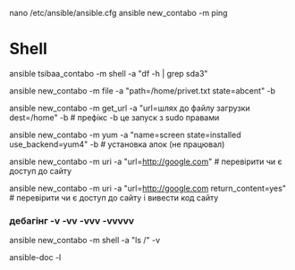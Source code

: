



nano /etc/ansible/ansible.cfg
ansible new_contabo -m ping

# Shell

ansible tsibaa_contabo -m shell -a "df -h | grep sda3"

ansible new_contabo -m file -a "path=/home/privet.txt state=abcent" -b

ansible new_contabo -m get_url -a "url=шлях до файлу загрузки dest=/home" -b # префікс -b це запуск з sudo правами

ansible new_contabo -m yum -a "name=screen state=installed use_backend=yum4" -b # установка апок (не працювал)

ansible new_contabo -m uri -a "url=http://google.com"  #  перевірити чи є доступ до сайту

ansible new_contabo -m uri -a "url=http://google.com return_content=yes"  #  перевірити чи є доступ до сайту і вивести код сайту


### дебагінг -v -vv -vvv -vvvvv

ansible new_contabo -m shell -a "ls /" -v

ansible-doc -l 
